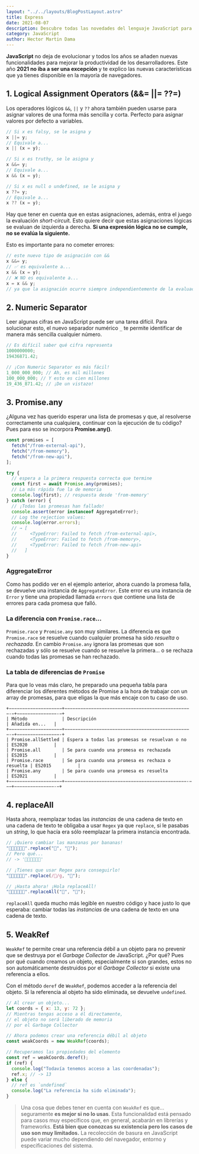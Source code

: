 ```yaml
---
layout: "../../layouts/BlogPostLayout.astro"
title: Express
date: 2021-08-07
description: Descubre todas las novedades del lenguaje JavaScript para ser más productivo y sacarle todo el partido.
category: JavaScript
author: Hector Martin Dama
---
```


**JavaScript** no deja de evolucionar y todos los años se añaden nuevas funcionalidades para mejorar la productividad de los desarrolladores. Este año **2021 no iba a ser una excepción** y te explico las nuevas características que ya tienes disponible en la mayoría de navegadores.

## 1. Logical Assignment Operators (&&= ||= ??=)

Los operadores lógicos `&&`, `||` y `??` ahora también pueden usarse para asignar valores de una forma más sencilla y corta. Perfecto para asignar valores por defecto a variables.

```javascript
// Si x es falsy, se le asigna y
x ||= y;
// Equivale a...
x || (x = y);

// Si x es truthy, se le asigna y
x &&= y;
// Equivale a...
x && (x = y);

// Si x es null o undefined, se le asigna y
x ??= y;
// Equivale a...
x ?? (x = y);
```

Hay que tener en cuenta que en estas asignaciones, además, entra el juego la evaluación *short-circui*t. Esto quiere decir que estas asignaciones lógicas se evaluan de izquierda a derecha. **Si una expresión lógica no se cumple, no se evalúa la siguiente.**

Esto es importante para no cometer errores:

```javascript
// este nuevo tipo de asignación con &&
x &&= y;
// ✅ es equivalente a...
x && (x = y);
// ❌ NO es equivalente a...
x = x && y;
// ya que la asignación ocurre siempre independientemente de la evaluación
```

## 2. Numeric Separator

Leer algunas cifras en JavaScript puede ser una tarea difícil. Para solucionar esto, el nuevo separador numérico `_` te permite identificar de manera más sencilla cualquier número.

```javascript
// Es difícil saber qué cifra representa
1000000000;
19436871.42;

// ¡Con Numeric Separator es más fácil!
1_000_000_000; // Ah, es mil millones
100_000_000; // Y esto es cien millones
19_436_871.42; // ¡De un vistazo!
```

## 3. Promise.any

¿Alguna vez has querido esperar una lista de promesas y que, al resolverse correctamente una cualquiera, continuar con la ejecución de tu código? Pues para eso se incorpora **Promise.any()**.

```javascript
const promises = [
  fetch("/from-external-api"),
  fetch("/from-memory"),
  fetch("/from-new-api"),
];

try {
  // espera a la primera respuesta correcta que termine
  const first = await Promise.any(promises);
  // La más rápida fue la de memoria
  console.log(first); // respuesta desde 'from-memory'
} catch (error) {
  // ¡Todas las promesas han fallado!
  console.assert(error instanceof AggregateError);
  // Log the rejection values:
  console.log(error.errors);
  // → [
  //     <TypeError: Failed to fetch /from-external-api>,
  //     <TypeError: Failed to fetch /from-memory>,
  //     <TypeError: Failed to fetch /from-new-api>
  //   ]
}
```

### AggregateError

Como has podido ver en el ejemplo anterior, ahora cuando la promesa falla, se devuelve una instancia de `AggregateError`. Este error es una instancia de `Error` y tiene una propiedad llamada `errors` que contiene una lista de errores para cada promesa que falló.

### La diferencia con `Promise.race`...

`Promise.race` y `Promise.any` son muy similares. La diferencia es que `Promise.race` se resuelve cuando cualquier promesa ha sido _resuelta_ o _rechazada_. En cambio `Promise.any` ignora las promesas que son rechazadas y sólo se resuelve cuando se resuelve la primera... o se rechaza cuando todas las promesas se han rechazado.

### La tabla de diferencias de `Promise`

Para que lo veas más claro, he preparado una pequeña tabla para diferenciar los diferentes métodos de Promise a la hora de trabajar con un array de promesas, para que eligas la que más encaje con tu caso de uso.

```
+−−−−−−−−−−−−−−−−−−−−+−−−−−−−−−−−−−−−−−−−−−−−−−−−−−−−−−−−−−−−−−−−−−−−−-−+−−−−−−−−−−−−−−−-−+
| Método             | Descripción                                      | Añadida en...   |
+−−−−−−−−−−−−−−−−−−−−+−−−−−−−−−−−−−−−−−−−−−−−−−−−−−−−−−−−−−−−−−−−−−−−−-−+−−−−−−−−−−−−−−−−-+
| Promise.allSettled | Espera a todas las promesas se resuelvan o no    | ES2020          |
| Promise.all        | Se para cuando una promesa es rechazada          | ES2015          |
| Promise.race       | Se para cuando una promesa es rechaza o resuelta | ES2015          |
| Promise.any        | Se para cuando una promesa es resuelta           | ES2021          |
+−−−−−−−−−−−−−−−−−−−−+−−−−−−−−−−−−−−−−−−−−−−−−−−−−−−−−−−−−−−−−−−−−−−-−−−+−−−−−−−−−−−−−−−-−+
```

## 4. replaceAll

Hasta ahora, reemplazar todas las _instancias_ de una cadena de texto en una cadena de texto te obligaba a usar `Regex` ya que `replace`, si le pasabas un _string_, lo que hacía era sólo reemplazar la primera instancia encontrada.

```javascript
// ¡Quiero cambiar las manzanas por bananas!
"🍏🍏🍋🍋🍊🍊".replace("🍏", "🍌");
// Pero qué...
// -> '🍌🍏🍋🍋🍊🍊'

// ¡Tienes que usar Regex para conseguirlo!
"🍏🍏🍋🍋🍊🍊".replace(/🍏/g, "🍌");

// ¡Hasta ahora! ¡Hola replaceAll!
"🍏🍏🍋🍋🍊🍊".replaceAll("🍏", "🍌");
```

`replaceAll` queda mucho más legible en nuestro código y hace justo lo que esperaba: cambiar todas las _instancias_ de una cadena de texto en una cadena de texto.

## 5. WeakRef

`WeakRef` te permite crear una referencia débil a un objeto para no prevenir que se destruya por el _Garbage Collector_ de JavaScript. ¿Por qué? Pues por qué cuando creamos un objeto, especialmente si son grandes, estos no son automáticamente destruidos por el _Garbage Collector_ si existe una referencia a ellos.

Con el método `deref` de `WeakRef`, podemos acceder a la referencia del objeto. Si la referencia al objeto ha sido eliminada, se devuelve `undefined`.

```javascript
// Al crear un objeto...
let coords = { x: 13, y: 72 };
// Mientras tengas acceso a él directamente,
// el objeto no será liberado de memoria
// por el Garbage Collector

// Ahora podemos crear una referencia débil al objeto
const weakCoords = new WeakRef(coords);

// Recuperamos las propiedades del elemento
const ref = weakCoords.deref();
if (ref) {
  console.log("Todavía tenemos acceso a las coordenadas");
  ref.x; // -> 13
} else {
  // ref es `undefined`
  console.log("La referencia ha sido eliminada");
}
```

> Una cosa que debes tener en cuenta con `WeakRef` es que... seguramente **es mejor si no lo usas**. Esta funcionalidad está pensado para casos muy específicos que, en general, acabarán en librerías y frameworks. **Está bien que conozcas su existencia pero los casos de uso son muy limitados.** La recolección de basura en JavaScript puede variar mucho dependiendo del navegador, entorno y especificaciones del sistema.
